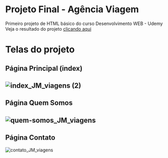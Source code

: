 # Projeto Final - Agência Viagem
 Primeiro projeto de HTML básico do curso Desenvolvimento WEB - Udemy<br>
 Veja o resultado do projeto [clicando aqui](https://atila-oliveira.github.io/Projeto-Final---Agencia-Viagem/index.html)

# Telas do projeto
## Página Principal (index)
![index_JM_viagens (2)](https://user-images.githubusercontent.com/79010036/110475209-59490a80-80bf-11eb-9ada-8d561a9657f7.png)
---
## Página Quem Somos
![quem-somos_JM_viagens](https://user-images.githubusercontent.com/79010036/110474704-c14b2100-80be-11eb-9ccf-0ccdcbe69f4b.png)
---
## Página Contato
![contato_JM_viagens](https://user-images.githubusercontent.com/79010036/110474865-f192bf80-80be-11eb-858a-5c8fa038e1a5.png)

